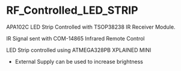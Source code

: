 # RF_Controlled_LED_STRIP
APA102C LED Strip Controlled with TSOP38238 IR Receiver Module.

IR Signal sent with COM-14865 Infrared Remote Control

LED Strip controlled using ATMEGA328PB XPLAINED MINI
  - External Supply can be used to increase brightness
